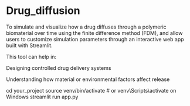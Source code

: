 # Drug_diffusion
To simulate and visualize how a drug diffuses through a polymeric biomaterial over time using the finite difference method (FDM), and allow users to customize simulation parameters through an interactive web app built with Streamlit.

This tool can help in:

Designing controlled drug delivery systems

Understanding how material or environmental factors affect release


cd your_project
source venv/bin/activate         # or venv\Scripts\activate on Windows
streamlit run app.py
